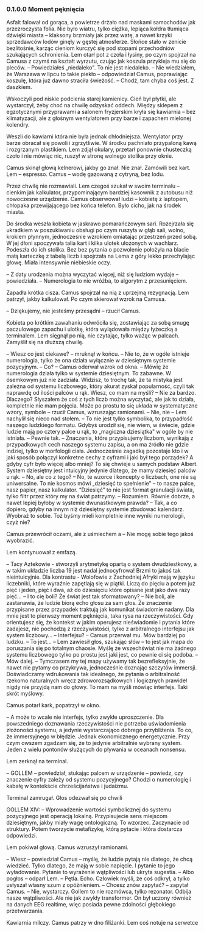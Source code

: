 ### 0.1.0.0 Moment pęknięcia

Asfalt falował od gorąca, a powietrze drżało nad maskami samochodów jak przezroczysta folia. Nie było wiatru, tylko ciężka, lepiąca kołdra tłumiąca dźwięki miasta – klaksony brzmiały jak przez watę, a nawet krzyki sprzedawców lodów ginęły w gęstej atmosferze. Słońce stało w zenicie bezlitośnie, karząc cieniom kurczyć się pod stopami przechodniów szukających schronienia. Lem otarł pot z czoła i łysiny, po czym spojrzał na Camusa z czymś na kształt wyrzutu, czując jak koszula przykleja mu się do pleców.
– Powiedziałeś „niedaleko". To nie jest niedaleko.
– Nie wiedziałem, że Warszawa w lipcu to takie piekło – odpowiedział Camus, poprawiając koszulę, która już dawno straciła świeżość. – Chodź, tam chyba coś jest. Z daszkiem.

Wskoczyli pod niskie podcienia starej kamienicy. Cień był płytki, ale wystarczył, żeby choć na chwilę odzyskać oddech. Między sklepem z egzotycznymi przyprawami a salonem fryzjerskim kryła się kawiarnia – bez klimatyzacji, ale z głośnym wentylatorem przy barze i zapachem mielonej kolendry.

Weszli do kawiarni która nie była jednak chłodniejsza. Wentylator przy barze obracał się powoli i zgrzytliwie. W środku pachniało przypaloną kawą i rozgrzanym plastikiem. Lem zdjął okulary, przetarł ponownie chusteczką czoło i nie mówiąc nic, ruszył w stronę wolnego stolika przy oknie.

Camus skinął głową kelnerowi, jakby go znał. Nie znał. Zamówili bez kart. Lem – espresso. Camus – wodę gazowaną z cytryną, bez lodu.

Przez chwilę nie rozmawiali. Lem czegoś szukał w swoim terminalu – cienkim jak kalkulator, przypominającym bardziej kasownik z autobusu niż nowoczesne urządzenie. Camus obserwował ludzi – kobietę z laptopem, chłopaka przewijającego bez końca telefon. Było cicho, jak na środek miasta.

Do środka weszła kobieta w jaskrawo pomarańczowym sari. Rozejrzała się ukradkiem w poszukiwaniu obsługi po czym ruszyła w głąb sali, wolno, krokiem płynnym, jednocześnie wzrokiem omiatając przestrzeń przed sobą. W jej dłoni spoczywała talia kart i kilka ulotek ułożonych w wachlarz. Podeszła do ich stolika. Bez bez pytania o pozwolenie położyła na blacie małą karteczkę z tabelą liczb i spojrzała na Lema z góry lekko przechylając głowę. Miała intensywnie niebieskie oczy.

– Z daty urodzenia można wyczytać więcej, niż się ludziom wydaje – powiedziała. – Numerologia to nie wróżba, to algorytm z przesunięciem.

Zapadła krótka cisza. Camus spojrzał na nią z uprzejmą rezygnacją. Lem patrzył, jakby kalkulował. Po czym skierował wzrok na Camusa.

– Dziękujemy, nie jesteśmy przesądni – rzucił Camus.

Kobieta po krótkim zawahaniu odwróciła się, zostawiając za sobą smugę paczulowego zapachu i ulotkę, która wylądowała między łyżeczką a terminalem. Lem sięgnął po nią, nie czytając, tylko ważąc w palcach. Zamyślił się na dłuższą chwilę.

– Wiesz co jest ciekawe? – mruknął w końcu. – Nie to, że w ogóle istnieje numerologia, tylko że ona działa wyłącznie w dziesiętnym systemie pozycyjnym.
– Co? – Camus oderwał wzrok od okna.
– Mówię że numerologia działa tylko w systemie dziesiętnym. To zabawne. W ósemkowym już nie zadziała. Widzisz, to trochę tak, że ta mistyka jest zależna od systemu liczbowego, który akurat zyskał popularność, czyli tak naprawdę od ilości palców u rąk. Wiesz, co mam na myśli?
– Nie za bardzo. Dlaczego? Słyszałem że coś z tych liczb można wyczytać, ale jak to działa, kompletnie nie mam pojęcia. Może po prostu to się układa w systematyczne wzory, symbole – rzucił Camus, wzruszając ramionami.
– Nie, nie – Lem nachylił się nieco nad stołem. – To nie jest tylko symbolika, to przypadłość naszego ludzkiego formatu. Gdybyś urodził się, nie wiem, w świecie, gdzie ludzie mają po cztery palce u rąk, to „magiczna dziesiątka" w ogóle by nie istniała.
– Pewnie tak.
– Znaczenia, które przypisujemy liczbom, wynikają z przypadkowych cech naszego systemu zapisu, a on ma źródło nie gdzie indziej, tylko w morfologii ciała. Jednocześnie zagadką pozostaje kto i w jaki sposób połączył konkretne cechy z cyframi i jaki był tego porządek? A gdyby cyfr było więcej albo mniej? To się chwieje u samych podstaw Albert. System dziesiętny jest intuicyjny jedynie dlatego, że mamy dziesięć palców u rąk.
– No, ale co z tego?
– No, te wzorce i koncepty o liczbach, one nie są uniwersalne. To nie kosmos mówi „dziesięć to spełnienie" – to nasze palce, nasz papier, nasz kalkulator. “Dziesięć” to nie jest format granulacji świata, tylko filtr przez który my na świat patrzymy.
– Rozumiem. Równie dobrze, a nawet lepiej byłoby w systemie dwunastkowym prawda?
– Tak, a co dopiero, gdyby na innym niż dziesiętny systemie zbudować kalendarz. Wyobraź to sobie. Toż byśmy mieli kompletnie inne wyniki numerologii, czyż nie?

Camus przewrócił oczami, ale z uśmiechem a
– Nie mogę sobie tego jakoś wyobrazić.

Lem kontynuował z emfazą.

– Tacy Aztekowie - stworzyli arytmetykę opartą o system dwudziestkowy, a w takim układzie liczba 19 jest nadal jednocyfrowa! Brzmi to jakoś tak nieintuicyjnie. Dla kontrastu - Wolofowie z Zachodniej Afryki mają w języku liczebniki, które wyraźnie zapętlają się w piątki. Liczą do pięciu a potem już pięć i jeden, pięć i dwa, aż do dziesięciu które opisane jest jako dwa razy pięć…
– I to cię boli? Że świat jest tak sformatowany?
– Nie boli, ale zastanawia, że ludzie biorą echo głosu za sam głos. Że znaczenie przypisane przez przypadek traktują jak komunikat świadomie nadany. Dla mnie jest to pierwszy moment pęknięcia, taka rysa na rzeczywistości. Gdy orientujesz się, że kontekst w jakim operujesz nieświadomie i pytania które zadajesz, nie pochodzą z rzeczywistości, tylko z arbitralnego interfejsu jak system liczbowy…
– Interfejsu? – Camus przerwał mu. Mów bardziej po ludzku.
– To jest... – Lem zawiesił głos, szukając słów – to jest jak mapa do poruszania się po totalnym chaosie. Myślę że wszechświat nie ma żadnego systemu liczbowego tylko po prostu jest jaki jest, co pewnie ci się podoba.
– Mów dalej.
– Tymczasem my tej mapy używamy tak bezrefleksyjnie, że nawet nie pytamy co przykrywa, jednocześnie doznając szczytów immersji. Doświadczamy wdrukowania tak idealnego, że pytania o arbitralność rzekomo naturalnych wręcz zdroworozsądkowych i logicznych prawideł nigdy nie przyjdą nam do głowy. To mam na myśli mówiąc interfejs. Taki skrót myślowy.

Camus potarł kark, popatrzył w okno.

– A może to wcale nie interfejs, tylko zwykłe uproszczenie. Dla powszedniego doznawania rzeczywistości nie potrzeba uświadomienia złożoności systemu, a jedynie wystarczająco dobrego przybliżenia. To co, że immersyjnego w błędzie. Jednak ekonomicznego energetycznie. Przy czym owszem zgadzam się, że to jedynie arbitralnie wybrany system. Jeden z wielu pontonów służących do pływania w oceanach nonsensu.

Lem zerknął na terminal.

– GOLLEM – powiedział, stukając palcem w urządzenie – powiedz, czy znaczenie cyfry zależy od systemu pozycyjnego? Chodzi o numerologię i kabałę w kontekście chrześcijaństwa i judaizmu.

Terminal zamrugał. Głos odezwał się po chwili

GOLLEM XIV:
– Wprowadzenie wartości symbolicznej do systemu pozycyjnego jest operacją lokalną. Przypisujecie sens miejscom dziesiętnym, jakby miały wagę ontologiczną. To wzorzec. Zaczynacie od struktury. Potem tworzycie metafizykę, którą pytacie i która dostarcza odpowiedzi.

Lem pokiwał głową. Camus wzruszył ramionami.

– Wiesz – powiedział Camus – myślę, że ludzie pytają nie dlatego, że chcą wiedzieć. Tylko dlatego, że mają w sobie napięcie. I pytanie to jego wyładowanie. Pytanie to wyrażenie wątpliwości lub ukryta sugestia.
– Albo pogłos – odparł Lem. – Pętla. Echo. Człowiek myśli, że coś odkrył, a tylko usłyszał własny szum z opóźnieniem.
– Chcesz znów zapytać? – zapytał Camus.
– Nie, wystarczy. Gollem to nie rozmówca, tylko rezonator. Odbija nasze wątpliwości. Ale nie jak zwykły transformer. On był uczony również na danych EEG realtime, więc posiada pewne zdolności głębokiego przetwarzania.

Kawiarnia milczy. Camus patrzy w dno filiżanki. Lem coś notuje na serwetce
